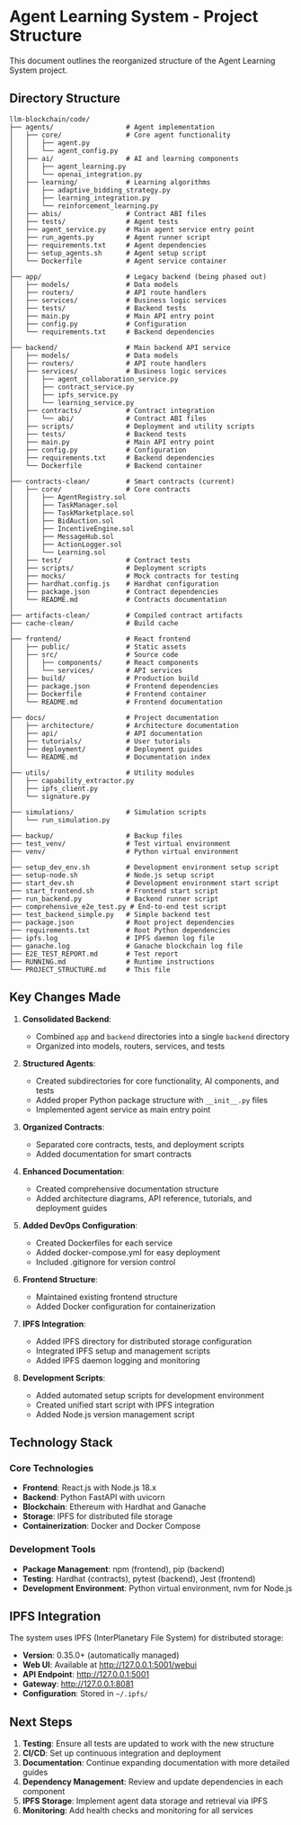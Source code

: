 # Agent Learning System - Project Structure

This document outlines the reorganized structure of the Agent Learning System project.

## Directory Structure

```
llm-blockchain/code/
├── agents/                  # Agent implementation
│   ├── core/                # Core agent functionality
│   │   ├── agent.py
│   │   └── agent_config.py
│   ├── ai/                  # AI and learning components
│   │   ├── agent_learning.py
│   │   └── openai_integration.py
│   ├── learning/            # Learning algorithms
│   │   ├── adaptive_bidding_strategy.py
│   │   ├── learning_integration.py
│   │   └── reinforcement_learning.py
│   ├── abis/                # Contract ABI files
│   ├── tests/               # Agent tests
│   ├── agent_service.py     # Main agent service entry point
│   ├── run_agents.py        # Agent runner script
│   ├── requirements.txt     # Agent dependencies
│   ├── setup_agents.sh      # Agent setup script
│   └── Dockerfile           # Agent service container
│
├── app/                     # Legacy backend (being phased out)
│   ├── models/              # Data models
│   ├── routers/             # API route handlers
│   ├── services/            # Business logic services
│   ├── tests/               # Backend tests
│   ├── main.py              # Main API entry point
│   ├── config.py            # Configuration
│   └── requirements.txt     # Backend dependencies
│
├── backend/                 # Main backend API service
│   ├── models/              # Data models
│   ├── routers/             # API route handlers
│   ├── services/            # Business logic services
│   │   ├── agent_collaboration_service.py
│   │   ├── contract_service.py
│   │   ├── ipfs_service.py
│   │   └── learning_service.py
│   ├── contracts/           # Contract integration
│   │   └── abi/             # Contract ABI files
│   ├── scripts/             # Deployment and utility scripts
│   ├── tests/               # Backend tests
│   ├── main.py              # Main API entry point
│   ├── config.py            # Configuration
│   ├── requirements.txt     # Backend dependencies
│   └── Dockerfile           # Backend container
│
├── contracts-clean/         # Smart contracts (current)
│   ├── core/                # Core contracts
│   │   ├── AgentRegistry.sol
│   │   ├── TaskManager.sol
│   │   ├── TaskMarketplace.sol
│   │   ├── BidAuction.sol
│   │   ├── IncentiveEngine.sol
│   │   ├── MessageHub.sol
│   │   ├── ActionLogger.sol
│   │   └── Learning.sol
│   ├── test/                # Contract tests
│   ├── scripts/             # Deployment scripts
│   ├── mocks/               # Mock contracts for testing
│   ├── hardhat.config.js    # Hardhat configuration
│   ├── package.json         # Contract dependencies
│   └── README.md            # Contracts documentation
│
├── artifacts-clean/         # Compiled contract artifacts
├── cache-clean/             # Build cache
│
├── frontend/                # React frontend
│   ├── public/              # Static assets
│   ├── src/                 # Source code
│   │   ├── components/      # React components
│   │   └── services/        # API services
│   ├── build/               # Production build
│   ├── package.json         # Frontend dependencies
│   ├── Dockerfile           # Frontend container
│   └── README.md            # Frontend documentation
│
├── docs/                    # Project documentation
│   ├── architecture/        # Architecture documentation
│   ├── api/                 # API documentation
│   ├── tutorials/           # User tutorials
│   ├── deployment/          # Deployment guides
│   └── README.md            # Documentation index
│
├── utils/                   # Utility modules
│   ├── capability_extractor.py
│   ├── ipfs_client.py
│   └── signature.py
│
├── simulations/             # Simulation scripts
│   └── run_simulation.py
│
├── backup/                  # Backup files
├── test_venv/               # Test virtual environment
├── venv/                    # Python virtual environment
│
├── setup_dev_env.sh         # Development environment setup script
├── setup-node.sh            # Node.js setup script
├── start_dev.sh             # Development environment start script
├── start_frontend.sh        # Frontend start script
├── run_backend.py           # Backend runner script
├── comprehensive_e2e_test.py # End-to-end test script
├── test_backend_simple.py   # Simple backend test
├── package.json             # Root project dependencies
├── requirements.txt         # Root Python dependencies
├── ipfs.log                 # IPFS daemon log file
├── ganache.log              # Ganache blockchain log file
├── E2E_TEST_REPORT.md       # Test report
├── RUNNING.md               # Runtime instructions
└── PROJECT_STRUCTURE.md     # This file
```

## Key Changes Made

1. **Consolidated Backend**:
   - Combined `app` and `backend` directories into a single `backend` directory
   - Organized into models, routers, services, and tests

2. **Structured Agents**:
   - Created subdirectories for core functionality, AI components, and tests
   - Added proper Python package structure with `__init__.py` files
   - Implemented agent service as main entry point

3. **Organized Contracts**:
   - Separated core contracts, tests, and deployment scripts
   - Added documentation for smart contracts

4. **Enhanced Documentation**:
   - Created comprehensive documentation structure
   - Added architecture diagrams, API reference, tutorials, and deployment guides

5. **Added DevOps Configuration**:
   - Created Dockerfiles for each service
   - Added docker-compose.yml for easy deployment
   - Included .gitignore for version control

6. **Frontend Structure**:
   - Maintained existing frontend structure
   - Added Docker configuration for containerization

7. **IPFS Integration**:
   - Added IPFS directory for distributed storage configuration
   - Integrated IPFS setup and management scripts
   - Added IPFS daemon logging and monitoring

8. **Development Scripts**:
   - Added automated setup scripts for development environment
   - Created unified start script with IPFS integration
   - Added Node.js version management script

## Technology Stack

### Core Technologies
- **Frontend**: React.js with Node.js 18.x
- **Backend**: Python FastAPI with uvicorn
- **Blockchain**: Ethereum with Hardhat and Ganache
- **Storage**: IPFS for distributed file storage
- **Containerization**: Docker and Docker Compose

### Development Tools
- **Package Management**: npm (frontend), pip (backend)
- **Testing**: Hardhat (contracts), pytest (backend), Jest (frontend)
- **Development Environment**: Python virtual environment, nvm for Node.js

## IPFS Integration

The system uses IPFS (InterPlanetary File System) for distributed storage:

- **Version**: 0.35.0+ (automatically managed)
- **Web UI**: Available at http://127.0.0.1:5001/webui
- **API Endpoint**: http://127.0.0.1:5001
- **Gateway**: http://127.0.0.1:8081
- **Configuration**: Stored in `~/.ipfs/`

## Next Steps

1. **Testing**: Ensure all tests are updated to work with the new structure
2. **CI/CD**: Set up continuous integration and deployment
3. **Documentation**: Continue expanding documentation with more detailed guides
4. **Dependency Management**: Review and update dependencies in each component
5. **IPFS Storage**: Implement agent data storage and retrieval via IPFS
6. **Monitoring**: Add health checks and monitoring for all services
